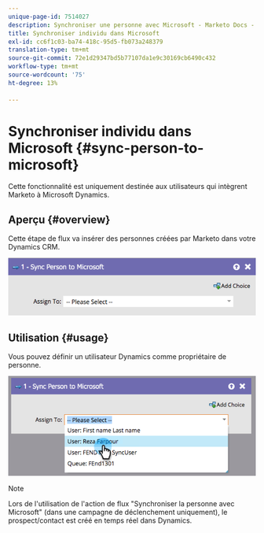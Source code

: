 ```yaml
---
unique-page-id: 7514027
description: Synchroniser une personne avec Microsoft - Marketo Docs - Documentation du produit
title: Synchroniser individu dans Microsoft
exl-id: cc6f1c03-ba74-418c-95d5-fb073a248379
translation-type: tm+mt
source-git-commit: 72e1d29347bd5b77107da1e9c30169cb6490c432
workflow-type: tm+mt
source-wordcount: '75'
ht-degree: 13%

---
```


# Synchroniser individu dans Microsoft {#sync-person-to-microsoft}

Cette fonctionnalité est uniquement destinée aux utilisateurs qui intègrent Marketo à Microsoft Dynamics.

## Aperçu {#overview}

Cette étape de flux va insérer des personnes créées par Marketo dans votre Dynamics CRM.

![](assets/one.png)

## Utilisation {#usage}

Vous pouvez définir un utilisateur Dynamics comme propriétaire de personne.

![](assets/two.png)

>[!NOTE]
>
>Lors de l&#39;utilisation de l&#39;action de flux &quot;Synchroniser la personne avec Microsoft&quot; (dans une campagne de déclenchement uniquement), le prospect/contact est créé en temps réel dans Dynamics.
